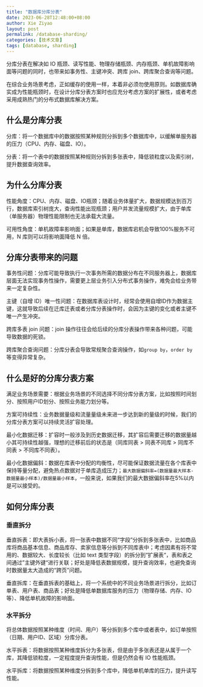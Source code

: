 ```yaml
---
title: "数据库分库分表"
date: 2023-06-28T12:48:00+08:00
author: Xie Ziyao
layout: post
permalink: /database-sharding/
categories: [技术文章]
tags: [database, sharding]
---
```


分库分表在解决如 IO 瓶颈、读写性能、物理存储瓶颈、内存瓶颈、单机故障影响面等问题的同时，也带来如事务性、主键冲突、跨库 join、跨库聚合查询等问题。

在综合业务场景考虑，正如缓存的使用一样，本着非必须勿使用原则。如数据库确实成为性能瓶颈时，在设计分库分表方案时也应充分考虑方案的扩展性，或者考虑采用成熟热门的分布式数据库解决方案。

## 什么是分库分表

分库：将一个数据库中的数据按照某种规则分拆到多个数据库中，以缓解单服务器的压力（CPU、内存、磁盘、IO）。

分表：将一个表中的数据按照某种规则分拆到多张表中，降低锁粒度以及索引树，提升数据查询效率。

## 为什么分库分表

性能角度：CPU、内存、磁盘、IO瓶颈；随着业务体量扩大，数据规模达到百万行，数据库索引树庞大，查询性能出现瓶颈；用户并发流量规模扩大，由于单库（单服务器）物理性能限制也无法承载大流量。

可用性角度：单机故障率影响面；如果是单库，数据库宕机会导致100%服务不可用，N 库则可以将影响面降低 N 倍。

## 分库分表带来的问题

事务性问题：分库可能导致执行一次事务所需的数据分布在不同服务器上，数据库层面无法实现事务性操作，需要更上层业务引入分布式事务操作，难免会给业务带来一定复杂性。

主键（自增 ID）唯一性问题：在数据库表设计时，经常会使用自增ID作为数据主键，这就导致后续在迁库迁表或者分库分表操作时，会因为主键的变化或者主键不唯一产生冲突。

跨库多表 join 问题：join 操作往往会给后续的分库分表操作带来各种问题，可能导致数据的死锁。

跨库聚合查询问题：分库分表会导致常规聚合查询操作，如`group by`，`order by`等变得异常复杂。

## 什么是好的分库分表方案

满足业务场景需要：根据业务场景的不同选择不同分库分表方案，比如按照时间划分、按照用户ID划分、按照业务能力划分等。

方案可持续性：业务数据量级和流量量级未来进一步达到新的量级的时候，我们的分库分表方案可以持续灵活扩容处理。

最小化数据迁移：扩容时一般涉及到历史数据迁移，其扩容后需要迁移的数据量越小其可持续性越强，理想的迁移前后的状态是（同库同表 > 同表不同库 > 同库不同表 > 不同库不同表）。

最小化数据偏斜：数据在库表中分配的均衡性，尽可能保证数据流量在各个库表中保持等量分配，避免热点数据对于单库造成压力；`最大数据偏斜率=(数据量最大样本-数据量最小样本)/数据量最小样本`，一般来说，如果我们的最大数据偏斜率在5%以内是可以接受的。

## 如何分库分表

### 垂直拆分

垂直拆表：即大表拆小表，将一张表中数据不同“字段”分拆到多张表中，比如商品库将商品基本信息、商品库存、卖家信息等分拆到不同库表中；考虑因素有将不常用的、数据较大、长度较长（比如 text 类型字段）的拆分到“扩展表“，表和表之间通过”主键外键“进行关联；好处是降低表数据规模，提升查询效率，也避免查询时数据量太大造成的“跨页”问题。

垂直拆库：在垂直拆表的基础上，将一个系统中的不同业务场景进行拆分，比如订单表、用户表、商品表；好处是降低单数据库服务的压力（物理存储、内存、IO等）、降低单机故障的影响面。

### 水平拆分

将总体数据按照某种维度（时间、用户）等分拆到多个库中或者表中，如订单按照（日期、用户ID、区域）分库分表。

水平拆表：将数据按照某种维度拆分为多张表，但是由于多张表还是从属于一个库，其降低锁粒度，一定程度提升查询性能，但是仍然会有 IO 性能瓶颈。

水平拆库：将数据按照某种维度分拆到多个库中，降低单机单库的压力，提升读写性能。
